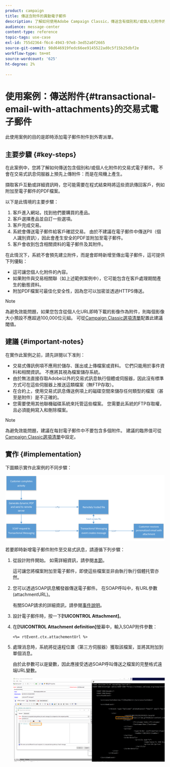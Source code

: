```yaml
---
product: campaign
title: 傳送含附件的異動電子郵件
description: 了解如何使用Adobe Campaign Classic，傳送含有個別和/或個人化附件的交易式電子郵件。
audience: message-center
content-type: reference
topic-tags: use-case
exl-id: 755d2364-f6c4-4943-97e8-3ed52a0f2665
source-git-commit: 98d646919fedc66ee9145522ad0c5f15b25dbf2e
workflow-type: tm+mt
source-wordcount: '625'
ht-degree: 2%

---
```


# 使用案例：傳送附件{#transactional-email-with-attachments}的交易式電子郵件

此使用案例的目的是即時添加電子郵件附件到外寄派單。

## 主要步驟 {#key-steps}

在此案例中，您將了解如何傳送包含個別和/或個人化附件的交易式電子郵件。 不會在交易式訊息伺服器上預先上傳附件：而是在飛機上產生。

擷取客戶互動或詳細資訊時，您可能需要在程式結束時將這些資訊傳回客戶，例如附加至電子郵件的PDF檔案。

以下是此情境的主要步驟：

1. 客戶進入網站，找到他們要購買的產品。
1. 客戶選擇產品並自訂一些選項。
1. 客戶完成交易。
1. 系統會傳送電子郵件給客戶確認交易。 由於不建議在電子郵件中傳送PII（個人識別資訊），因此會產生安全的PDF並附加至電子郵件。
1. 客戶會收到包含相關資料的電子郵件及其附件。

在此情況下，系統不會預先建立附件，而是會即時新增至傳出電子郵件，這可提供下列優點：

* 這可讓您個人化附件的內容。
* 如果附件與交易相關聯（如上述範例案例中），它可能包含在客戶處理期間產生的動態資料。
* 附加PDF檔案可最佳化安全性，因為您可以加密並透過HTTPS傳送。

>[!NOTE]
>
>為避免效能問題，如果您包含從個人化URL即時下載的影像作為附件，則每個影像大小預設不應超過100,000位元組。 可從[Campaign Classic選項清單](../../installation/using/configuring-campaign-options.md#delivery)配置此建議閾值。

## 建議 {#important-notes}

在實作此案例之前，請先詳閱以下准則：

* 交易式傳訊例項不應用於儲存、匯出或上傳檔案或資料。 它們只能用於事件資料和相關資訊。 不應將其視為檔案儲存系統。
* 由於無法直接存取Adobe以外的交易式訊息執行個體或伺服器，因此沒有標準方式可在這些伺服器上推送這類檔案（無FTP存取）。
* 在合約上，使用交易式訊息傳送例項上的磁碟空間來儲存任何類型的檔案（甚至是附件）是不正確的。
* 您需要使用其他聯機磁碟系統來托管這些檔案。 您需要此系統的FTP存取權，且必須能夠寫入和刪除檔案。

>[!NOTE]
>
>為避免效能問題，建議在每封電子郵件中不要包含多個附件。 建議的臨界值可從[Campaign Classic選項清單](../../installation/using/configuring-campaign-options.md#delivery)中設定。

## 實作 {#implementation}

下圖顯示實作此案例的不同步驟：

![](assets/message-center-uc1.png)

若要即時新增電子郵件附件至交易式訊息，請遵循下列步驟：

1. 從設計附件開始。 如需詳細資訊，請參閱[本節](../../delivery/using/attaching-files.md#attach-a-personalized-file)。

   這可讓您將檔案附加至電子郵件，即使這些檔案並非由執行執行個體托管亦然。

1. 您可以透過SOAP訊息觸發器傳送電子郵件。 在SOAP呼叫中，有URL參數(attachmentURL)。

   有關SOAP請求的詳細資訊，請參閱[事件說明](../../message-center/using/event-description.md)。

1. 設計電子郵件時，按一下&#x200B;**[!UICONTROL Attachment]**。

1. 在&#x200B;**[!UICONTROL Attachment definition]**&#x200B;螢幕中，輸入SOAP附件參數：

   ```
   <%= rtEvent.ctx.attachementUrl %>
   ```

1. 處理消息時，系統將從遠程位置（第三方伺服器）獲取該檔案，並將其附加到單個消息。

   由於此參數可以是變數，因此應接受透過SOAP呼叫傳送之檔案的完整格式遠端URL變數。

   ![](assets/message-center-uc2.png)
